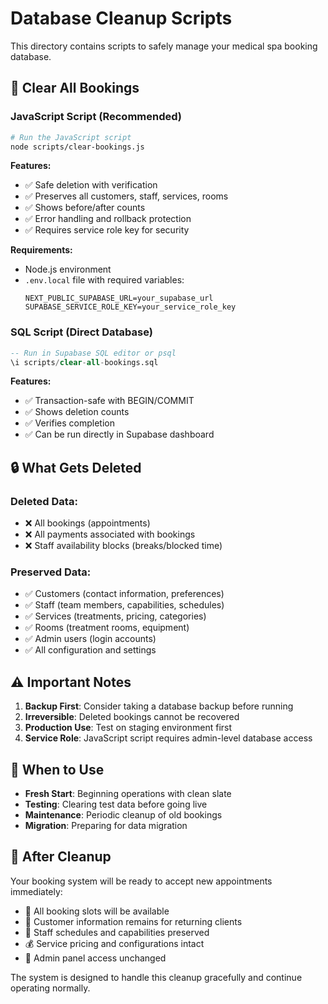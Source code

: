 # Database Cleanup Scripts

This directory contains scripts to safely manage your medical spa booking database.

## 🧹 Clear All Bookings

### JavaScript Script (Recommended)

```bash
# Run the JavaScript script
node scripts/clear-bookings.js
```

**Features:**
- ✅ Safe deletion with verification
- ✅ Preserves all customers, staff, services, rooms
- ✅ Shows before/after counts
- ✅ Error handling and rollback protection
- ✅ Requires service role key for security

**Requirements:**
- Node.js environment
- `.env.local` file with required variables:
  ```
  NEXT_PUBLIC_SUPABASE_URL=your_supabase_url
  SUPABASE_SERVICE_ROLE_KEY=your_service_role_key
  ```

### SQL Script (Direct Database)

```sql
-- Run in Supabase SQL editor or psql
\i scripts/clear-all-bookings.sql
```

**Features:**
- ✅ Transaction-safe with BEGIN/COMMIT
- ✅ Shows deletion counts
- ✅ Verifies completion
- ✅ Can be run directly in Supabase dashboard

## 🔒 What Gets Deleted

### Deleted Data:
- ❌ All bookings (appointments)
- ❌ All payments associated with bookings  
- ❌ Staff availability blocks (breaks/blocked time)

### Preserved Data:
- ✅ Customers (contact information, preferences)
- ✅ Staff (team members, capabilities, schedules)
- ✅ Services (treatments, pricing, categories)
- ✅ Rooms (treatment rooms, equipment)
- ✅ Admin users (login accounts)
- ✅ All configuration and settings

## ⚠️ Important Notes

1. **Backup First**: Consider taking a database backup before running
2. **Irreversible**: Deleted bookings cannot be recovered
3. **Production Use**: Test on staging environment first
4. **Service Role**: JavaScript script requires admin-level database access

## 🎯 When to Use

- **Fresh Start**: Beginning operations with clean slate
- **Testing**: Clearing test data before going live
- **Maintenance**: Periodic cleanup of old bookings
- **Migration**: Preparing for data migration

## 🚀 After Cleanup

Your booking system will be ready to accept new appointments immediately:

- 📅 All booking slots will be available
- 👥 Customer information remains for returning clients  
- 🏢 Staff schedules and capabilities preserved
- 💰 Service pricing and configurations intact
- 🔐 Admin panel access unchanged

The system is designed to handle this cleanup gracefully and continue operating normally.